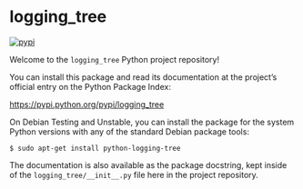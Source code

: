 # logging_tree

[![pypi](https://img.shields.io/pypi/v/logging_tree.svg)](https://pypi.python.org/pypi/logging_tree/)


Welcome to the `logging_tree` Python project repository!

You can install this package and read its documentation
at the project’s official entry on the Python Package Index:

https://pypi.python.org/pypi/logging_tree

On Debian Testing and Unstable, you can install the package for the
system Python versions with any of the standard Debian package tools:

    $ sudo apt-get install python-logging-tree

The documentation is also available as the package docstring,
kept inside of the `logging_tree/__init__.py` file here in the
project repository.
